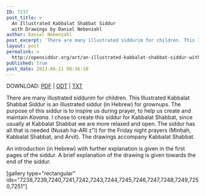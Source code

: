 ```yaml
---
ID: 7237
post_title: >
  An Illustrated Kabbalat Shabbat Siddur
  with Drawings by Daniel Nebenzahl
author: Daniel Nebenzahl
post_excerpt: 'There are many illustrated siddurim for children. This Illustrated Kabbalat Shabbat Siddur is an illustrated siddur (in Hebrew) for grownups. The purpose of this siddur is to inspire us during prayer, to help us create and maintain <em>Kavana</em>. I chose to create this siddur for Kabbalat Shabbat, since usually at Kabbalat Shabbat we are more relaxed and open. The siddur has all that is needed (Nusaḥ Sefarad) for the Friday night prayers (Minḥah, Kabbalat Shabbat, and Arvit). The drawings accompany Kabbalat Shabbat.'
layout: post
permalink: >
  http://opensiddur.org/art/an-illustrated-kabbalat-shabbat-siddur-with-drawings-by-daniel-nebenzahl/
published: true
post_date: 2013-06-21 08:36:10
---
```

DOWNLOAD: <a href="http://opensiddur.org/wp-content/uploads/2013/06/Daniel-Nebenzahl-Illustrated-Kabbalat-Shabbat-Siddur-20012-01-06.pdf">PDF</a> | <a href="http://opensiddur.org/wp-content/uploads/2013/06/Daniel-Nebenzahl-Illustrated-Kabbalat-Shabbat-Siddur-20012-01-06.odt">ODT</a> | <a href="http://opensiddur.org/wp-content/uploads/2013/06/Daniel-Nebenzahl-Illustrated-Kabbalat-Shabbat-Siddur-20012-01-06.txt">TXT</a>


There are many illustrated siddurim for children. This Illustrated Kabbalat Shabbat Siddur is an illustrated siddur (in Hebrew) for grownups. The purpose of this siddur is to inspire us during prayer, to help us create and maintain <em>Kavana</em>. I chose to create this siddur for Kabbalat Shabbat, since usually at Kabbalat Shabbat we are more relaxed and open. The siddur has all that is needed (Nusaḥ ha-ARI z"l) for the Friday night prayers (Minḥah, Kabbalat Shabbat, and Arvit). The drawings accompany Kabbalat Shabbat.

An introduction (in Hebrew) with further explanation is given in the first pages of the siddur. A brief explanation of the drawing is given towards the end of the siddur.

[gallery type="rectangular" ids="7238,7239,7240,7241,7242,7243,7244,7245,7246,7247,7248,7249,7250,7251"]